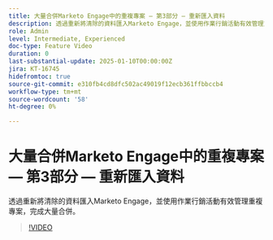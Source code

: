 ```yaml
---
title: 大量合併Marketo Engage中的重複專案 — 第3部分 — 重新匯入資料
description: 透過重新將清除的資料匯入Marketo Engage，並使用作業行銷活動有效管理重複專案，完成大量合併。
role: Admin
level: Intermediate, Experienced
doc-type: Feature Video
duration: 0
last-substantial-update: 2025-01-10T00:00:00Z
jira: KT-16745
hidefromtoc: true
source-git-commit: e310fb4cd8dfc502ac49019f12ecb361ffbbccb4
workflow-type: tm+mt
source-wordcount: '58'
ht-degree: 0%

---
```



# 大量合併Marketo Engage中的重複專案 — 第3部分 — 重新匯入資料

透過重新將清除的資料匯入Marketo Engage，並使用作業行銷活動有效管理重複專案，完成大量合併。

>[!VIDEO](https://video.tv.adobe.com/v/3452758/?learn=on&enablevpops&captions=chi_hant)
